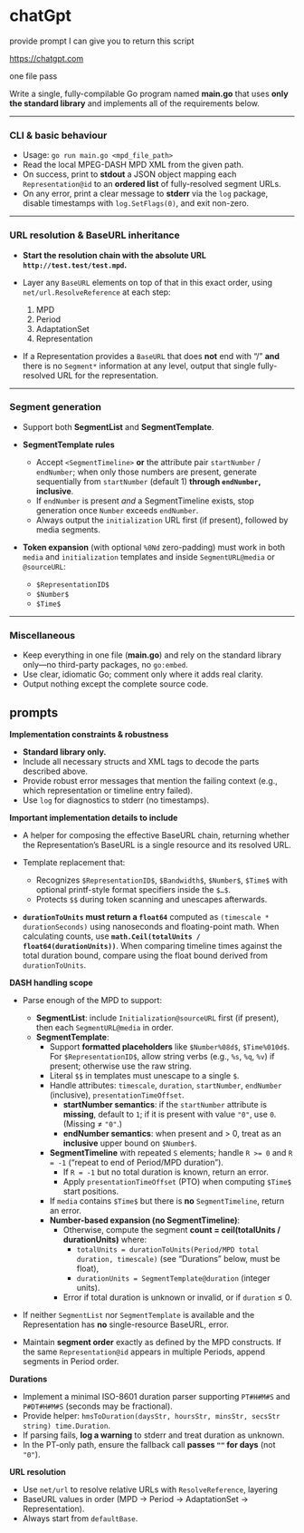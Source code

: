 # chatGpt

provide prompt I can give you to return this script

https://chatgpt.com

one file pass

Write a single, fully-compilable Go program named **main.go** that uses **only
the standard library** and implements all of the requirements below.

---

### CLI & basic behaviour

* Usage: `go run main.go <mpd_file_path>`
* Read the local MPEG-DASH MPD XML from the given path.
* On success, print to **stdout** a JSON object mapping each `Representation@id` to an **ordered list** of fully-resolved segment URLs.
* On any error, print a clear message to **stderr** via the `log` package, disable timestamps with `log.SetFlags(0)`, and exit non-zero.

---

### URL resolution & BaseURL inheritance

* **Start the resolution chain with the absolute URL `http://test.test/test.mpd`.**
* Layer any `BaseURL` elements on top of that in this exact order, using `net/url.ResolveReference` at each step:

  1. MPD
  2. Period
  3. AdaptationSet
  4. Representation
* If a Representation provides a `BaseURL` that does **not** end with “/” **and** there is no `Segment*` information at any level, output that single fully-resolved URL for the representation.

---

### Segment generation

* Support both **SegmentList** and **SegmentTemplate**.
* **SegmentTemplate rules**

  * Accept `<SegmentTimeline>` **or** the attribute pair `startNumber` / `endNumber`; when only those numbers are present, generate sequentially from `startNumber` (default 1) **through `endNumber`, inclusive**.
  * If `endNumber` is present *and* a SegmentTimeline exists, stop generation once `Number` exceeds `endNumber`.
  * Always output the `initialization` URL first (if present), followed by media segments.
* **Token expansion** (with optional `%0Nd` zero-padding) must work in both `media` and `initialization` templates and inside `SegmentURL@media` or `@sourceURL`:

  * `$RepresentationID$`
  * `$Number$`
  * `$Time$`

---

### Miscellaneous

* Keep everything in one file (**main.go**) and rely on the standard library only—no third-party packages, no `go:embed`.
* Use clear, idiomatic Go; comment only where it adds real clarity.
* Output nothing except the complete source code.

## prompts

**Implementation constraints & robustness**

* **Standard library only.**
* Include all necessary structs and XML tags to decode the parts described above.
* Provide robust error messages that mention the failing context (e.g., which representation or timeline entry failed).
* Use `log` for diagnostics to stderr (no timestamps).

**Important implementation details to include**

* A helper for composing the effective BaseURL chain, returning whether the Representation’s BaseURL is a single resource and its resolved URL.
* Template replacement that:

  * Recognizes `$RepresentationID$`, `$Bandwidth$`, `$Number$`, `$Time$` with optional printf-style format specifiers inside the `$…$`.
  * Protects `$$` during token scanning and unescapes afterwards.
* **`durationToUnits` must return a `float64`** computed as `(timescale * durationSeconds)` using nanoseconds and floating-point math. When calculating counts, use **`math.Ceil(totalUnits / float64(durationUnits))`**. When comparing timeline times against the total duration bound, compare using the float bound derived from `durationToUnits`.

**DASH handling scope**

* Parse enough of the MPD to support:

  * **SegmentList**: include `Initialization@sourceURL` first (if present), then each `SegmentURL@media` in order.
  * **SegmentTemplate**:
    * Support **formatted placeholders** like `$Number%08d$`, `$Time%010d$`. For `$RepresentationID$`, allow string verbs (e.g., `%s`, `%q`, `%v`) if present; otherwise use the raw string.
    * Literal `$$` in templates must unescape to a single `$`.
    * Handle attributes: `timescale`, `duration`, `startNumber`, `endNumber` (inclusive), `presentationTimeOffset`.
      * **startNumber semantics**: if the `startNumber` attribute is **missing**, default to `1`; if it is present with value `"0"`, use `0`. (Missing ≠ `"0"`.)
      * **endNumber semantics**: when present and > 0, treat as an **inclusive** upper bound on `$Number$`.
    * **SegmentTimeline** with repeated `S` elements; handle `R >= 0` and `R = -1` (“repeat to end of Period/MPD duration”).
      * If `R = -1` but no total duration is known, return an error.
      * Apply `presentationTimeOffset` (PTO) when computing `$Time$` start positions.
    * If `media` contains `$Time$` but there is **no** `SegmentTimeline`, return an error.
    * **Number-based expansion (no SegmentTimeline)**:
      * Otherwise, compute the segment **count = ceil(totalUnits / durationUnits)** where:
        * `totalUnits = durationToUnits(Period/MPD total duration, timescale)` (see “Durations” below, must be float),
        * `durationUnits = SegmentTemplate@duration` (integer units).
      * Error if total duration is unknown or invalid, or if `duration` ≤ 0.

* If neither `SegmentList` nor `SegmentTemplate` is available and the Representation has **no** single-resource BaseURL, error.

* Maintain **segment order** exactly as defined by the MPD constructs. If the same `Representation@id` appears in multiple Periods, append segments in Period order.

**Durations**

* Implement a minimal ISO-8601 duration parser supporting `PT#H#M#S` and `P#DT#H#M#S` (seconds may be fractional).
* Provide helper: `hmsToDuration(daysStr, hoursStr, minsStr, secsStr string) time.Duration`.
* If parsing fails, **log a warning** to stderr and treat duration as unknown.
* In the PT-only path, ensure the fallback call **passes `""` for days** (not `"0"`).

**URL resolution**

* Use `net/url` to resolve relative URLs with `ResolveReference`, layering
* BaseURL values in order (MPD → Period → AdaptationSet → Representation).
* Always start from `defaultBase`.
